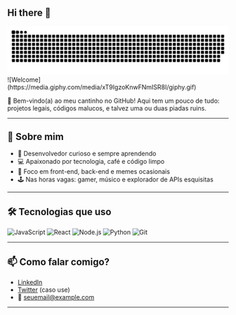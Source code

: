 ## Hi there 👋

<picture>
  <source media="(prefers-color-scheme: dark)" srcset="https://raw.githubusercontent.com/omichaelsilva/snk/output/github-contribution-grid-snake-dark.svg" />
  <source media="(prefers-color-scheme: light)" srcset="https://raw.githubusercontent.com/omichaelsilva/snk/output/github-contribution-grid-snake.svg" />
  <img alt="github contribution snake" src="https://raw.githubusercontent.com/omichaelsilva/snk/output/github-contribution-grid-snake.svg" />
</picture>
![Welcome](https://media.giphy.com/media/xT9IgzoKnwFNmISR8I/giphy.gif)

🌟 Bem-vindo(a) ao meu cantinho no GitHub! Aqui tem um pouco de tudo: projetos legais, códigos malucos, e talvez uma ou duas piadas ruins.

---

## 🚀 Sobre mim

- 🧠 Desenvolvedor curioso e sempre aprendendo
- 💻 Apaixonado por tecnologia, café e código limpo
- 🎯 Foco em front-end, back-end e memes ocasionais
- 🕹️ Nas horas vagas: gamer, músico e explorador de APIs esquisitas

---

## 🛠️ Tecnologias que uso

![JavaScript](https://img.shields.io/badge/-JavaScript-F7DF1E?style=flat&logo=javascript&logoColor=000)
![React](https://img.shields.io/badge/-React-61DAFB?style=flat&logo=react&logoColor=000)
![Node.js](https://img.shields.io/badge/-Node.js-339933?style=flat&logo=node.js&logoColor=fff)
![Python](https://img.shields.io/badge/-Python-3776AB?style=flat&logo=python&logoColor=fff)
![Git](https://img.shields.io/badge/-Git-F05032?style=flat&logo=git&logoColor=fff)

---


## 📫 Como falar comigo?

- [LinkedIn](https://linkedin.com/in/seu-perfil)
- [Twitter](https://twitter.com/seuusuario) (caso use)
- 📧 seuemail@example.com

---



